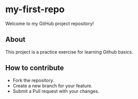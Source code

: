 # my-first-repo
Welcome to my GitHub project repository!

## About
This project is a practice exercise for learning Github basics.

## How to contribute

- Fork the repository.
- Create a new branch for your feature.
- Submit a Pull request with your changes.

